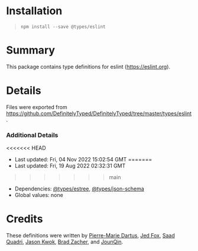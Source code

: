 # Installation
> `npm install --save @types/eslint`

# Summary
This package contains type definitions for eslint (https://eslint.org).

# Details
Files were exported from https://github.com/DefinitelyTyped/DefinitelyTyped/tree/master/types/eslint.

### Additional Details
<<<<<<< HEAD
 * Last updated: Fri, 04 Nov 2022 15:02:54 GMT
=======
 * Last updated: Fri, 19 Aug 2022 02:32:31 GMT
>>>>>>> main
 * Dependencies: [@types/estree](https://npmjs.com/package/@types/estree), [@types/json-schema](https://npmjs.com/package/@types/json-schema)
 * Global values: none

# Credits
These definitions were written by [Pierre-Marie Dartus](https://github.com/pmdartus), [Jed Fox](https://github.com/j-f1), [Saad Quadri](https://github.com/saadq), [Jason Kwok](https://github.com/JasonHK), [Brad Zacher](https://github.com/bradzacher), and [JounQin](https://github.com/JounQin).
